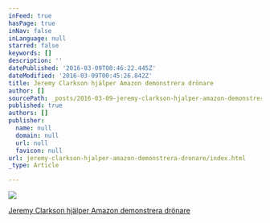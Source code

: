 ```yaml
---
inFeed: true
hasPage: true
inNav: false
inLanguage: null
starred: false
keywords: []
description: ''
datePublished: '2016-03-09T00:46:22.445Z'
dateModified: '2016-03-09T00:45:26.842Z'
title: Jeremy Clarkson hjälper Amazon demonstrera drönare
author: []
sourcePath: _posts/2016-03-09-jeremy-clarkson-hjalper-amazon-demonstrera-dronare.md
published: true
authors: []
publisher:
  name: null
  domain: null
  url: null
  favicon: null
url: jeremy-clarkson-hjalper-amazon-demonstrera-dronare/index.html
_type: Article

---
```

![](https://the-grid-user-content.s3-us-west-2.amazonaws.com/8ef2d0d2-67a8-4840-95a5-3bc29a8a6637.png)

[Jeremy Clarkson hjälper Amazon demonstrera drönare][0]

[0]: http://omni.se/start/bb93ba06-6418-4f2b-b1fa-3ab818013043